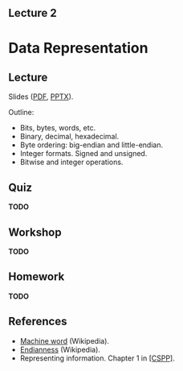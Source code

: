 Lecture 2
---

# Data Representation

## Lecture

Slides ([PDF](CA_Lecture_02.pdf), [PPTX](CA_Lecture_02.pptx)).

Outline:

* Bits, bytes, words, etc.
* Binary, decimal, hexadecimal.
* Byte ordering: big-endian and little-endian.
* Integer formats. Signed and unsigned.
* Bitwise and integer operations.

## Quiz

__TODO__

## Workshop

__TODO__

## Homework

__TODO__

## References

* [Machine word](https://en.wikipedia.org/wiki/Word_%28computer_architecture%29) (Wikipedia).
* [Endianness](https://en.wikipedia.org/wiki/Endianness) (Wikipedia).
* Representing information. Chapter 1 in [[CSPP]](../../books.md).
